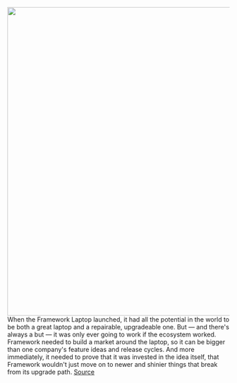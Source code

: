 <img src='https://cdn.vox-cdn.com/thumbor/DkAobvsAGYEVXYZrLjYV9mWZP3Y=/0x0:1796x1310/1200x800/filters:focal(755x512:1041x798)/cdn.vox-cdn.com/uploads/chorus_image/image/70780798/f4c3522a_40ab_4d05_9ba1_49f904ea07ba_Blog21008___SSD_RAM_WiFi___img01.0.jpeg' width='700px' /><br/>
When the Framework Laptop launched, it had all the potential in the world to be both a great laptop and a repairable, upgradeable one. But — and there's always a but — it was only ever going to work if the ecosystem worked. Framework needed to build a market around the laptop, so it can be bigger than one company's feature ideas and release cycles. And more immediately, it needed to prove that it was invested in the idea itself, that Framework wouldn't just move on to newer and shinier things that break from its upgrade path.
<a href='https://www.theverge.com/2022/4/22/23037156/framework-mainboard-marketplace-intel'> Source <a/>